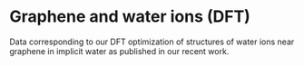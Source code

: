 # Graphene and water ions (DFT)
Data corresponding to our DFT optimization of structures of water ions near graphene in implicit water as published in our recent work.
